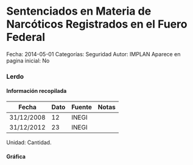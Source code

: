 Sentenciados en Materia de Narcóticos Registrados en el Fuero Federal
=====

Fecha: 2014-05-01
Categorías: Seguridad
Autor: IMPLAN
Aparece en pagina inicial: No

### Lerdo

#### Información recopilada

<table class="table table-hover table-bordered matriz">
  <thead>
    <tr><th>Fecha</th><th>Dato</th><th>Fuente</th><th>Notas</th></tr>
  </thead>
  <tbody>
    <tr><td class="centrado">31/12/2008</td><td class="derecha">12</td><td>INEGI</td><td></td></tr>
    <tr><td class="centrado">31/12/2012</td><td class="derecha">23</td><td>INEGI</td><td></td></tr>
  </tbody>
</table>

Unidad: Cantidad.

#### Gráfica

<div id="Morriscotqgvdv" class="grafica"></div>
  <!-- JAVASCRIPT DE LA GRAFICA EN Morriscotqgvdv -->
  <script>
  new Morris.Line({
    element: 'Morriscotqgvdv',
    data: [
      { fecha: '2008-12-31', dato: 12 },
      { fecha: '2012-12-31', dato: 23 }
    ],
    xkey: 'fecha',
    ykeys: ['dato'],
    labels: ['Dato'],
    lineColors: ['#FF5B02'],
    xLabelFormat: function(d) {
      return d.getDate()+'/'+(d.getMonth()+1)+'/'+d.getFullYear();
    },
    dateFormat: function (ts) {
      var d = new Date(ts);
      return d.getDate() + '/' + (d.getMonth() + 1) + '/' + d.getFullYear();
    }
  });
  </script>
